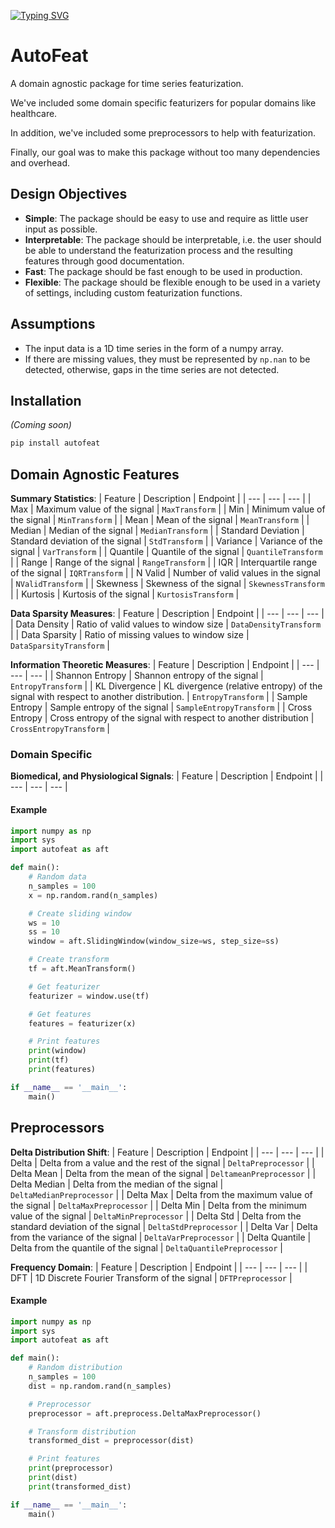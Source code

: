 [![Typing SVG](https://readme-typing-svg.demolab.com?font=Georgia&weight=900&size=26&duration=4000&pause=1000&color=F71313&center=false&vCenter=true&width=435&lines=AutoFeat)](https://git.io/typing-svg)


# AutoFeat

A domain agnostic package for time series featurization.

We've included some domain specific featurizers for popular domains like healthcare. 

In addition, we've included some preprocessors to help with featurization.

Finally, our goal was to make this package without too many dependencies and overhead.


## Design Objectives

- **Simple**: The package should be easy to use and require as little user input as possible.
- **Interpretable**: The package should be interpretable, i.e. the user should be able to understand the featurization process and the resulting features through good documentation.
- **Fast**: The package should be fast enough to be used in production.
- **Flexible**: The package should be flexible enough to be used in a variety of settings, including custom featurization functions.


## Assumptions

- The input data is a 1D time series in the form of a numpy array.
- If there are missing values, they must be represented by `np.nan` to be detected, otherwise, gaps in the time series are not detected.

## Installation

*(Coming soon)*
```bash
pip install autofeat
```


## Domain Agnostic Features


**Summary Statistics**: 
| Feature | Description | Endpoint |
| --- | --- | --- |
| Max | Maximum value of the signal | `MaxTransform` |
| Min | Minimum value of the signal | `MinTransform` |
| Mean | Mean of the signal | `MeanTransform` |
| Median | Median of the signal | `MedianTransform` |
| Standard Deviation | Standard deviation of the signal | `StdTransform` |
| Variance | Variance of the signal | `VarTransform` |
| Quantile | Quantile of the signal | `QuantileTransform` |
| Range | Range of the signal | `RangeTransform` |
| IQR | Interquartile range of the signal | `IQRTransform` |
| N Valid | Number of valid values in the signal | `NValidTransform` |
| Skewness | Skewness of the signal | `SkewnessTransform` |
| Kurtosis | Kurtosis of the signal | `KurtosisTransform` |


**Data Sparsity Measures**:
| Feature | Description | Endpoint |
| --- | --- | --- |
| Data Density | Ratio of valid values to window size | `DataDensityTransform` |
| Data Sparsity | Ratio of missing values to window size | `DataSparsityTransform` |


**Information Theoretic Measures**:
| Feature | Description | Endpoint |
| --- | --- | --- |
| Shannon Entropy | Shannon entropy of the signal | `EntropyTransform` |
| KL Divergence | KL divergence (relative entropy) of the signal with respect to another distribution. | `EntropyTransform` |
| Sample Entropy | Sample entropy of the signal | `SampleEntropyTransform` |
| Cross Entropy | Cross entropy of the signal with respect to another distribution | `CrossEntropyTransform` |


### Domain Specific

**Biomedical, and Physiological Signals**:
| Feature | Description | Endpoint |
| --- | --- | --- |


#### Example

```python
import numpy as np
import sys
import autofeat as aft

def main():
    # Random data
    n_samples = 100
    x = np.random.rand(n_samples)

    # Create sliding window
    ws = 10
    ss = 10
    window = aft.SlidingWindow(window_size=ws, step_size=ss)

    # Create transform
    tf = aft.MeanTransform()

    # Get featurizer
    featurizer = window.use(tf)

    # Get features
    features = featurizer(x)

    # Print features
    print(window)
    print(tf)
    print(features)

if __name__ == '__main__':
    main()
```


## Preprocessors

**Delta Distribution Shift**:
| Feature | Description | Endpoint |
| --- | --- | --- |
| Delta | Delta from a value and the rest of the signal | `DeltaPreprocessor` |
| Delta Mean | Delta from the mean of the signal | `DeltameanPreprocessor` |
| Delta Median | Delta from the median of the signal | `DeltaMedianPreprocessor` |
| Delta Max | Delta from the maximum value of the signal | `DeltaMaxPreprocessor` |
| Delta Min | Delta from the minimum value of the signal | `DeltaMinPreprocessor` |
| Delta Std | Delta from the standard deviation of the signal | `DeltaStdPreprocessor` |
| Delta Var | Delta from the variance of the signal | `DeltaVarPreprocessor` |
| Delta Quantile | Delta from the quantile of the signal | `DeltaQuantilePreprocessor` |


**Frequency Domain**:
| Feature | Description | Endpoint |
| --- | --- | --- |
| DFT | 1D Discrete Fourier Transform of the signal | `DFTPreprocessor` |


#### Example

```python
import numpy as np
import sys
import autofeat as aft

def main():
    # Random distribution
    n_samples = 100
    dist = np.random.rand(n_samples)

    # Preprocessor
    preprocessor = aft.preprocess.DeltaMaxPreprocessor()

    # Transform distribution
    transformed_dist = preprocessor(dist)

    # Print features
    print(preprocessor)
    print(dist)
    print(transformed_dist)

if __name__ == '__main__':
    main()
```
